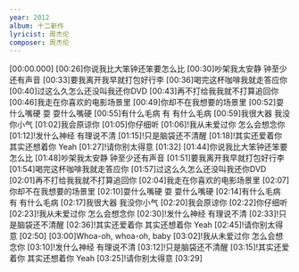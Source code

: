 ```yaml
---
year: 2012
album: 十二新作
lyricist: 周杰伦
composer: 周杰伦
---
```

[00:00.000]
[00:26]你说我比大笨钟还笨要怎么比
[00:30]吵架我太安静 钟至少还有声音
[00:33]要我离开我早就打包好行李
[00:36]喝完这杯咖啡我就走答应你
[00:40]过这么久怎么还没叫我还你DVD
[00:43]再不打给我我就不打算追回你
[00:46]我走在你喜欢的电影场景里
[00:49]你却不在我想要的场景里
[00:52]耍什么嘴硬 耍 耍什么嘴硬
[00:55]有什么毛病 有 有什么毛病
[00:59]我很大器 我没你小气
[01:02]我会原谅你
[01:05]你仔细听
[01:06]!我从未爱过你 怎么会想念你
[01:12]!发什么神经 有理说不清
[01:15]!只是脑袋还不清醒
[01:18]!其实还爱着你 其实还想着你 Yeah
[01:27]!请你别太得意
[01:32]
[01:44]你说我比大笨钟还笨要怎么比
[01:48]吵架我太安静 钟至少还有声音
[01:51]要我离开我早就打包好行李
[01:54]喝完这杯咖啡我就走答应你
[01:57]过这么久怎么还没叫我还你DVD
[02:01]再不打给我我就不打算追回你
[02:04]我走在你喜欢的电影场景里
[02:07]你却不在我想要的场景里
[02:10]耍什么嘴硬 耍 耍什么嘴硬
[02:14]有什么毛病 有 有什么毛病
[02:17]我很大器 我没你小气
[02:20]我会原谅你
[02:22]你仔细听
[02:23]!我从未爱过你 怎么会想念你
[02:30]!发什么神经 有理说不清
[02:33]!只是脑袋还不清醒
[02:36]!其实还爱着你 其实还想着你 Yeah
[02:45]!请你别太得意
[02:50]
[03:00]Whoa-oh, whoa-oh, baby
[03:02]!我从未爱过你 怎么会想念你
[03:10]!发什么神经 有理说不清
[03:12]!只是脑袋还不清醒
[03:15]!其实还爱着你 其实还想着你 Yeah
[03:25]!请你别太得意
[03:29]